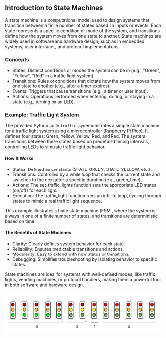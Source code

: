 
## Introduction to State Machines

A state machine is a computational model used to design systems that transition between a
finite number of states based on inputs or events. Each state represents a specific condition
or mode of the system, and transitions define how the system moves from one state to another.
State machines are widely used in software and hardware design, such as in embedded systems,
user interfaces, and protocol implementations.


### Concepts

- States: Distinct conditions or modes the system can be in (e.g., "Green", "Yellow", "Red" in a traffic light system).
- Transitions: Rules or conditions that dictate how the system moves from one state to another (e.g., after a timer expires).
- Events: Triggers that cause transitions (e.g., a timer or user input).
- Actions: Operations performed when entering, exiting, or staying in a state (e.g., turning on an LED).


### Example: Traffic Light System

The provided Python code `traffic.py`demonstrates a simple state machine for a traffic light
system using a microcontroller (Raspberry Pi Pico). It defines four states: Green, Yellow,
Yellow_Red, and Red. The system transitions between these states based on predefined timing
intervals, controlling LEDs to simulate traffic light behavior.


#### How It Works

- States: Defined as constants (STATE_GREEN, STATE_YELLOW, etc.).
- Transitions: Controlled by a while loop that checks the current state and switches to the next after a specific duration (e.g., green_time).
- Actions: The set_traffic_lights function sets the appropriate LED states (on/off) for each light.
- Execution: The traffic_light function runs an infinite loop, cycling through states to mimic a real traffic light sequence.

This example illustrates a finite state machine (FSM), where the system is always in one
of a finite number of states, and transitions are deterministic based on time.


#### The Benefits of State Machines

* Clarity: Clearly defines system behavior for each state.
* Reliability: Ensures predictable transitions and actions.
* Modularity: Easy to extend with new states or transitions.
* Debugging: Simplifies troubleshooting by isolating behavior to specific states.

State machines are ideal for systems with well-defined modes, like traffic lights, vending machines,
or protocol handlers, making them a powerful tool in both software and hardware design.

![A sample of traffic lights switching in seconds.](./traffic-lights.png)
